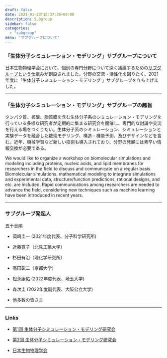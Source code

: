 ```yaml
---
draft: false
date: 2021-01-23T18:37:38+09:00
description: Subgroup
sidebar: false
categories:
  - "subgroup"
menu: "サブグループについて"
---
```


### 「生体分子シミュレーション・モデリング」サブグループについて

日本生物物理学会において、個別の専門分野について深く議論するための[サブグループという仕組み](https://www.biophys.jp/news/lib/newsshow.php/4899)が創設されました。分野の交流・活性化を図りたく、2021年度に「生体分子シミュレーション・モデリング 」サブグループを立ち上げました。

---

### 「生体分子シミュレーション・モデリング」サブグループの趣旨

タンパク質、核酸、脂質膜を含む生体分子系のシミュレーション・モデリングを行っている多様な研究者が定期的に集まる研究会を開催し、専門的な討論や交流を行える場をつくりたい。生体分子系のシミュレーション、シミュレーションと実験データを融合した数理モデリング、構造・機能予測、及びデザインなどを含む。近年、機械学習など新しい技術も導入されており、分野の発展には素早い情報交換が必要である。

We would like to organize a workshop on biomolecular simulations and modeling including proteins, nucleic acids, and lipid membranes for researchers in the field to discuss and communicate on a regular basis. Biomolecular simulations, mathematical modeling to integrate simulations and experimental data, structure/function predictions, rational designs, and etc. are included. Rapid communications among researchers are needed to advance the field, considering new techniques such as machine learning have been introduced in recent years.

---

### サブグループ発起人

五十音順

- 岡崎圭一 (2021年度代表、分子科学研究所)

- 近藤寛子（北見工業大学）

- 杉田有治（理化学研究所）

- 高田彰二（京都大学）

- 松永康佑 (2022年度代表、埼玉大学)

- 森次圭 (2022年度副代表、大阪公立大学)

- 他多数の皆さま

---

### Links

- [第1回 生体分子シミュレーション・モデリング研究会](https://bsm01.github.io)

- [第2回 生体分子シミュレーション・モデリング研究会](https://bsm02.github.io)

- [日本生物物理学会](https://www.biophys.jp)

